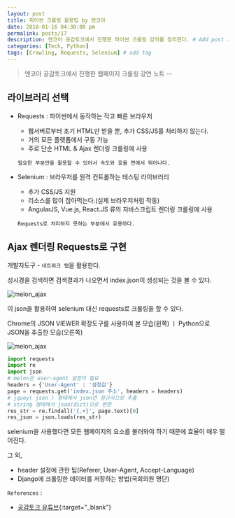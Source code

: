 ```yaml
---
layout: post
title: 파이썬 크롤링 활용팁 by 엔코아
date: 2018-01-16 04:30:00 pm
permalink: posts/17
description: 엔코아 공감토크에서 진행한 파이썬 크롤링 강의를 정리한다. # Add post description (optional)
categories: [Tech, Python]
tags: [Crawling, Requests, Selenium] # add tag
---
```


> 엔코아 공감토크에서 진행한 웹페이지 크롤링 강연 노트 -- 

## 라이브러리 선택

* Requests : 파이썬에서 동작하는 작고 빠른 브라우저

    * 웹서버로부터 초기 HTML만 받을 뿐, 추가 CSS/JS를 처리하지 않는다.     
    * 거의 모든 플랫폼에서 구동 가능
    * 주로 단순 HTML & Ajax 렌더링 크롤링에 사용

    `필요한 부분만을 활용할 수 있어서 속도와 효율 면에서 뛰어나다.`
    
* Selenium : 브라우저를 원격 컨트롤하는 테스팅 라이브러리

    * 추가 CSS/JS 지원
    * 리소스를 많이 잡아먹는다.(실제 브라우저처럼 작동)
    * AngularJS, Vue.js, React.JS 류의 자바스크립트 렌더링 크롤링에 사용

    `Requests로 처리하지 못하는 부분에서 유용하다.`

## Ajax 렌더링 Requests로 구현

개발자도구 - `네트워크 탭`을 활용한다.

성시경을 검색하면 검색결과가 나오면서 index.json이 생성되는 것을 볼 수 있다.

![melon_ajax]({{site.baseurl}}/assets/img/python/ajax_ex1.png)

이 json을 활용하여 selenium 대신 requests로 크롤링을 할 수 있다.

Chrome의 JSON VIEWER 확장도구를 사용하여 본 모습(왼쪽) ㅣ Python으로 JSON을 추출한 모습(오른쪽)

![melon_ajax]({{site.baseurl}}/assets/img/python/ajax_ex2.png)

``` python
import requests
import re
import json
# melon은 user-agent 설정이 필요
headers = {'User-Agent' : '설정값'}
page = requests.get('index.json 주소', headers = headers)
# jquey( json ) 형태에서 json만 정규식으로 추출
# string 형태에서 json(dict)으로 변환
res_str = re.findall('{.+}', page.text)[0]
res_json = json.loads(res_str)
```

selenium을 사용했다면 모든 웹페이지의 요소를 불러와야 하기 때문에 효율이 매우 떨어진다.

그 외, 
* header 설정에 관한 팁(Referer, User-Agent, Accept-Language)
* Django에 크롤링한 데이터를 저장하는 방법(국회의원 명단)

`References` : 

* [공감토크 유튜브](https://www.youtube.com/watch?v=7oywlTwAe0A){:target="_blank"}